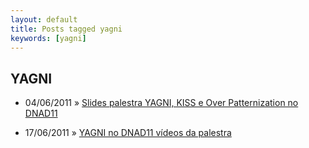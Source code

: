 ```yaml
---
layout: default
title: Posts tagged yagni
keywords: [yagni]
---
```

<h2 class="category">YAGNI</h2>
<ul class="posts">
<li>
<p>
<span class="date">04/06/2011</span> &raquo; 
<a href="/blog/slides-palestra-yagni-kiss-e-over-patternization-no-dnad11">Slides palestra YAGNI, KISS e Over Patternization no DNAD11</a>
</p>
</li> 
<li>
<p>
<span class="date">17/06/2011</span> &raquo; 
<a href="/blog/yagni-no-dnad11-videos-da-palestra">YAGNI no DNAD11 vídeos da palestra</a>
</p>
</li> 
</ul>
